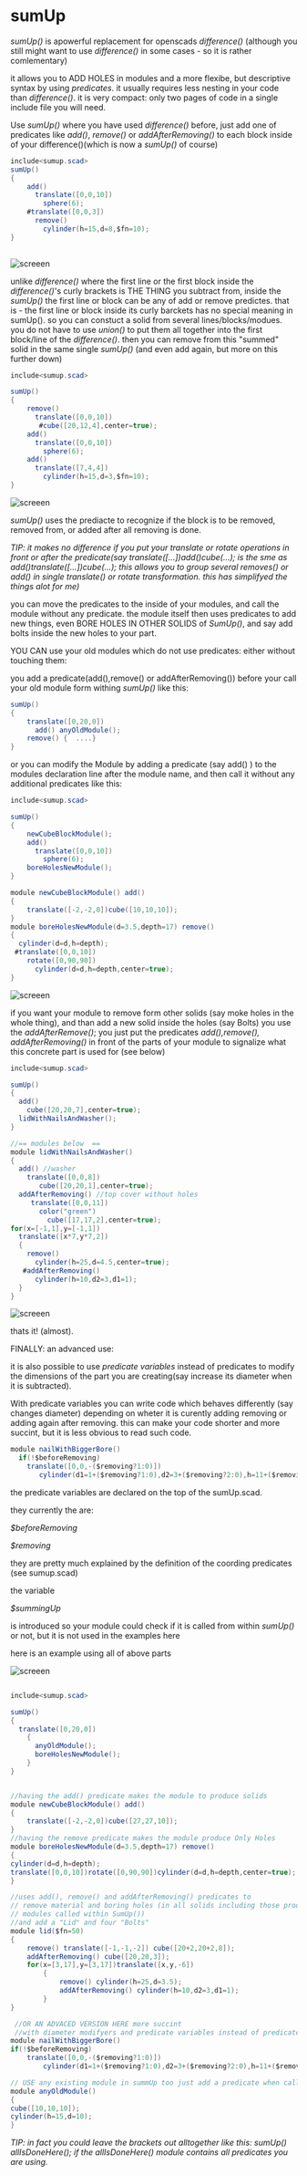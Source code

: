 # sumUp
*sumUp()* is apowerful replacement for openscads *difference()* (although you still might want to use _difference()_ in some cases - so it is rather comlementary)

it allows you to ADD HOLES in modules and a more flexibe, but descriptive syntax by using _predicates_. it usually requires less nesting in your code than _difference()_. 
it is very compact: only two pages of code in a single include file you will need.

Use *sumUp()* where you have used *difference()* before,
just add one of predicates like *add()*, *remove()* or *addAfterRemoving()* to each block inside of your difference()(which is now a *sumUp()* of course)
```c#
include<sumup.scad>
sumUp()
{
	add() 
	  translate([0,0,10])
	    sphere(6);
	#translate([0,0,3])
	  remove()
	    cylinder(h=15,d=8,$fn=10);
}
 
```
![screeen](/images/sumUpExample1.png)

unlike _difference()_ where  the first line or the first block inside the _difference()_'s curly brackets is THE THING you subtract from, 
inside the _sumUp()_ the first line or block can be any of add or remove predictes. that is - the first line or block inside its curly barckets has no special meaning in sumUp(). so you can constuct a solid from several lines/blocks/modues. you do not have to use _union()_ to put them all together into the first block/line of the _difference()_.
then you can remove from this "summed" solid in the same single _sumUp()_ (and even add again, but more on this further down)
```c#
include<sumup.scad>

sumUp()
{
	remove()
	  translate([0,0,10])
  	   #cube([20,12,4],center=true);
	add() 
	  translate([0,0,10])
	    sphere(6);
	add()
	  translate([7,4,4])
	    cylinder(h=15,d=3,$fn=10);
}
```

![screeen](/images/sumUpExample2.png)

_sumUp()_ uses the prediacte to recognize if the block is to be removed, removed from, or added after all removing is done. 

*TIP: it makes no difference if you put your translate or rotate operations in front or after the predicate(say translate([...])add()cube(...); is the sme as add()translate([...])cube(...);  this allows you to group several removes() or add() in single translate() or rotate transformation. this has simplifyed the things alot for me)*


you can move the predicates to the inside of your modules, and call the module without any predicate.
the module itself then uses predicates to add new things, even BORE HOLES IN OTHER SOLIDS of _SumUp()_, and say add bolts inside the new holes to your part.

YOU CAN use your old modules which do not use predicates:
either without touching them:

you add a predicate(add(),remove() or addAfterRemoving()) before your call your old module form withing _sumUp()_ like this: 
```c#
sumUp()
{
	translate([0,20,0])
	  add() anyOldModule();
	remove() {  ....}
}
```
or you can modify the Module by adding a predicate (say add() ) to the modules declaration line after the module name, and then call it without any additional predicates like this:

```c#
include<sumup.scad>

sumUp()
{
	newCubeBlockModule();
	add() 
	  translate([0,0,10])
	    sphere(6);
	boreHolesNewModule();
}

module newCubeBlockModule() add()
{
	translate([-2,-2,0])cube([10,10,10]);
}
module boreHolesNewModule(d=3.5,depth=17) remove() 
{
  cylinder(d=d,h=depth);
 #translate([0,0,10])
    rotate([0,90,90])
      cylinder(d=d,h=depth,center=true);
}

```
![screeen](/images/sumUpExample3.png)

if you want  your module to remove form other solids (say moke holes in the whole thing), and than add a new solid inside the holes (say Bolts) you use the _addAfterRemove()_;
you just put the predicates _add(),remove(), addAfterRemoving()_ in front of the parts of your module to signalize what this concrete part is used for (see below)
```c#
include<sumup.scad>

sumUp()
{
  add()
    cube([20,20,7],center=true);
  lidWithNailsAndWasher();
}

//== modules below  ==
module lidWithNailsAndWasher()
{
  add() //washer
	translate([0,0,8])
  	   cube([20,20,1],center=true);
  addAfterRemoving() //top cover without holes
     translate([0,0,11])
	   color("green")
         cube([17,17,2],center=true);
for(x=[-1,1],y=[-1,1])
  translate([x*7,y*7,2])
  {
    remove() 
	  cylinder(h=25,d=4.5,center=true);
   #addAfterRemoving() 
      cylinder(h=10,d2=3,d1=1);
  }
}

```
![screeen](/images/sumUpExample4.png)

thats it! (almost).



FINALLY: an advanced use:

it is also possible to use _predicate variables_ instead of predicates to modify the dimensions of the part you  are creating(say increase its diameter when it is subtracted).

With predicate variables you can write code which behaves differently (say changes diameter) depending on wheter it is curently adding removing or adding again after removing.
this can make your code shorter and more succint, but it is less obvious to read such code.
```c#
module nailWithBiggerBore() 
  if(!$beforeRemoving)
    translate([0,0,-($removing?1:0)])
       cylinder(d1=1+($removing?1:0),d2=3+($removing?2:0),h=11+($removing?1:0)); 
```
the predicate variables are declared on the top of the sumUp.scad.

they currently the are:

_$beforeRemoving_

_$removing_


they are pretty much explained by the definition of the coording predicates (see sumup.scad)

the variable 

_$summingUp_ 

is introduced so your module could check if it is called from within _sumUp()_ or not, but it is not used in the examples here 

here is an example using all of above parts

![screeen](/images/sumUpExample.png)
```c#

include<sumup.scad>

sumUp()
{
  translate([0,20,0])
    {
      anyOldModule();
      boreHolesNewModule();
    }
}


//having the add() predicate makes the module to produce solids
module newCubeBlockModule() add()
{
	translate([-2,-2,0])cube([27,27,10]);
}
//having the remove predicate makes the module produce Only Holes
module boreHolesNewModule(d=3.5,depth=17) remove() 
{
cylinder(d=d,h=depth);
translate([0,0,10])rotate([0,90,90])cylinder(d=d,h=depth,center=true);
}

//uses add(), remove() and addAfterRemoving() predicates to 
// remove material and boring holes (in all solids including those produced by other
// modules called within SumUp())
//and add a "Lid" and four "Bolts"  
module lid($fn=50)
{
	remove() translate([-1,-1,-2]) cube([20+2,20+2,8]);
	addAfterRemoving() cube([20,20,3]);
	for(x=[3,17],y=[3,17])translate([x,y,-6])
	 	{
	 		remove() cylinder(h=25,d=3.5);
			addAfterRemoving() cylinder(h=10,d2=3,d1=1);
		}
}

 //OR AN ADVACED VERSION HERE more succint 
 //with diameter modifyers and predicate variables instead of predicates
module nailWithBiggerBore()
if(!$beforeRemoving)
	translate([0,0,-($removing?1:0)])
		cylinder(d1=1+($removing?1:0),d2=3+($removing?2:0),h=11+($removing?1:0));

// USE any existing module in summUp too just add a predicate when calling it
module anyOldModule()
{
cube([10,10,10]);
cylinder(h=15,d=10);
}
```

*_TIP: in fact you could leave the brackets out alltogether like this: sumUp() allIsDoneHere();
if the allIsDoneHere() module contains all predicates you are using._*

